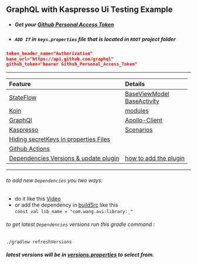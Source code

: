 

**GraphQL with Kaspresso Ui Testing Example**
---

- ##### Get your [Github Personal Access Token](https://github.com/settings/tokens) 

- ##### `ADD IT` in `keys.properties` file that is located in `ROOT` project folder 

``` json
token_header_name="Authorization"
base_url="https://api.github.com/graphql"
github_token="bearer Github_Personal_Access_Token"
```

---

| Feature             |  Details                         |
:---------------------|:----------------------------------
| [StateFlow](https://developer.android.com/kotlin/flow/stateflow-and-sharedflow#stateflow) | [BaseViewModel](https://github.com/EsmaeelNabilM/graphql-kaspresso/blob/master/app/src/main/java/com/example/graphspresso/ui/base/BaseViewModel.kt#L14) <br> [BaseActivity](https://github.com/EsmaeelNabilM/graphql-kaspresso/blob/master/app/src/main/java/com/example/graphspresso/ui/base/BaseActivity.kt#L58) |
|[Koin](https://insert-koin.io/docs/quickstart/android)|[modules](https://github.com/EsmaeelNabilM/graphql-kaspresso/tree/master/app/src/main/java/com/example/graphspresso/di)|
|[GraphQl](https://www.apollographql.com/docs/android/)|[Apollo-Client](https://github.com/EsmaeelNabilM/graphql-kaspresso/blob/master/app/src/main/java/com/example/graphspresso/di/KoinModule.kt#L29)|
|[Kaspresso](https://github.com/KasperskyLab/Kaspresso)|[Scenarios](https://github.com/EsmaeelNabilM/graphql-kaspresso/tree/master/app/src/androidTest/java/com/example/graphspresso/ui/scenarios)|
|[Hiding secretKeys in properties Files](https://github.com/EsmaeelNabilM/graphql-kaspresso/blob/master/app/build.gradle.kts#L12)|
|[Github Actions](https://github.com/EsmaeelNabilM/graphql-kaspresso/tree/master/.github/workflows)|
|[Dependencies Versions & update plugin](https://github.com/jmfayard/refreshVersions)|[how to add the plugin](https://github.com/EsmaeelNabilM/graphql-kaspresso/blob/master/settings.gradle.kts)|

---
###### to add new `Dependencies` you two ways:
- do it like this [Video](https://youtu.be/VhYERonB8co)
- or add the dependency in [buildSrc](https://github.com/EsmaeelNabilM/graphql-kaspresso/blob/master/buildSrc/src/main/kotlin/Libs.kt) like this  
```const val lib_name = "com.wang.avi:library:_"```
###### to get latest `Dependencies` versions run this gradle command :
```
./gradlew refreshVersions
```
##### latest versions will be in [versions.properties](https://github.com/EsmaeelNabilM/graphql-kaspresso/blob/master/versions.properties) to select from.
